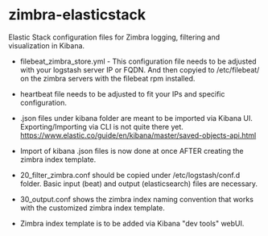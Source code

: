 # zimbra-elasticstack
Elastic Stack configuration files for Zimbra logging, filtering and visualization in Kibana.

- filebeat_zimbra_store.yml - This configuration file needs to be adjusted with your logstash server IP or FQDN. And then copyied to
/etc/filebeat/ on the zimbra servers with the filebeat rpm installed.

- heartbeat file needs to be adjusted to fit your IPs and specific configuration.

- .json files under kibana folder are meant to be imported via Kibana UI. Exporting/Importing via CLI is not quite
there yet. https://www.elastic.co/guide/en/kibana/master/saved-objects-api.html

- Import of kibana .json files is now done at once AFTER creating the zimbra index template.

- 20_filter_zimbra.conf should be copied under /etc/logstash/conf.d folder. Basic input (beat) and output (elasticsearch) files are necessary.

- 30_output.conf shows the zimbra index naming convention that works with the customized zimbra index template.

- Zimbra index template is to be added via Kibana "dev tools" webUI.
